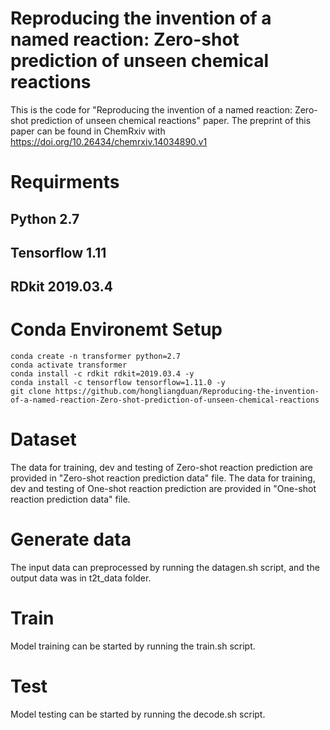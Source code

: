 # Reproducing the invention of a named reaction: Zero-shot prediction of unseen chemical reactions
This is the code for "Reproducing the invention of a named reaction: Zero-shot prediction of unseen chemical reactions" paper.  The preprint of this paper can be found in ChemRxiv with https://doi.org/10.26434/chemrxiv.14034890.v1

# Requirments
## Python 2.7
## Tensorflow 1.11
## RDkit 2019.03.4

# Conda Environemt Setup
```
conda create -n transformer python=2.7
conda activate transformer
conda install -c rdkit rdkit=2019.03.4 -y
conda install -c tensorflow tensorflow=1.11.0 -y
git clone https://github.com/hongliangduan/Reproducing-the-invention-of-a-named-reaction-Zero-shot-prediction-of-unseen-chemical-reactions
```

# Dataset
The data for training, dev and testing of Zero-shot reaction prediction are provided in "Zero-shot reaction prediction data" file. 
The data for training, dev and testing of One-shot reaction prediction are provided in "One-shot reaction prediction data" file.
# Generate data
The input data can preprocessed by running the datagen.sh script, and the output data was in t2t_data folder.

# Train
Model training can be started by running the train.sh script.

# Test
Model testing can be started by running the decode.sh script.
